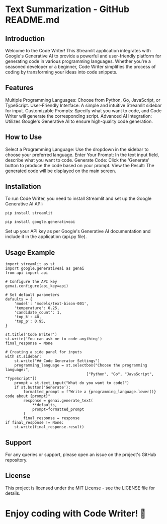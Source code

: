 # Text Summarization - GitHub README.md
## Introduction
Welcome to the Code Writer! This Streamlit application integrates with Google's Generative AI to provide a powerful and user-friendly platform for generating code in various programming languages. Whether you're a seasoned developer or a beginner, Code Writer simplifies the process of coding by transforming your ideas into code snippets.

## Features
Multiple Programming Languages: Choose from Python, Go, JavaScript, or TypeScript.
User-Friendly Interface: A simple and intuitive Streamlit sidebar for input.
Customizable Prompts: Specify what you want to code, and Code Writer will generate the corresponding script.
Advanced AI Integration: Utilizes Google's Generative AI to ensure high-quality code generation.
## How to Use
Select a Programming Language: Use the dropdown in the sidebar to choose your preferred language.
Enter Your Prompt: In the text input field, describe what you want to code.
Generate Code: Click the 'Generate' button to produce the code based on your prompt.
View the Result: The generated code will be displayed on the main screen.
## Installation
To run Code Writer, you need to install Streamlit and set up the Google Generative AI API:

    pip install streamlit

    pip install google.generativeai

Set up your API key as per Google's Generative AI documentation and include it in the application (api.py file).

## Usage Example
    import streamlit as st
    import google.generativeai as genai
    from api import api

    # Configure the API key
    genai.configure(api_key=api)

    # Set default parameters
    defaults = {
        'model': 'models/text-bison-001',
        'temperature': 0.25,
        'candidate_count': 1,
        'top_k': 40,
        'top_p': 0.95,
    }

    st.title('Code Writer')
    st.write('You can ask me to code anything')
    final_response = None

    # Creating a side panel for inputs
    with st.sidebar:
        st.write("## Code Generator Settings")
        programming_language = st.selectbox("Choose the programming language:", 
                                        ["Python", "Go", "JavaScript", "TypeScript"])
        prompt = st.text_input("What do you want to code?")
        if st.button('Generate'):
            formatted_prompt = f"Write a {programming_language.lower()} code about {prompt}"
            response = genai.generate_text(
                **defaults,
                prompt=formatted_prompt
            )
            final_response = response
    if final_response != None:
        st.write(final_response.result)
## Support
For any queries or support, please open an issue on the project's GitHub repository.

## License
This project is licensed under the MIT License - see the LICENSE file for details.

# Enjoy coding with Code Writer! 🚀





